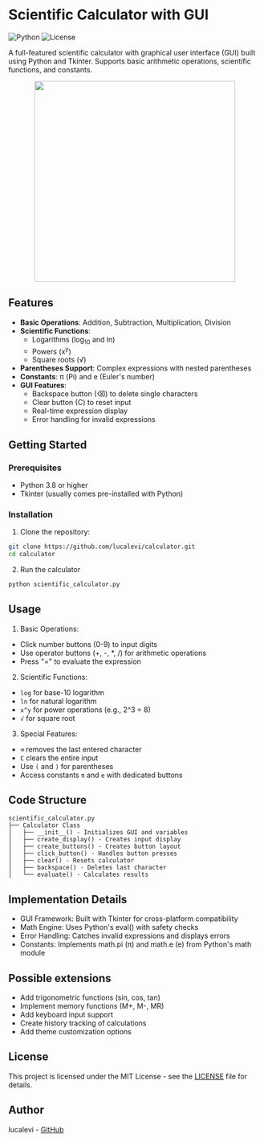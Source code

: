 # Scientific Calculator with GUI

![Python](https://img.shields.io/badge/Python-3.8%2B-blue)
![License](https://img.shields.io/badge/License-MIT-green)

A full-featured scientific calculator with graphical user interface (GUI) built using Python and Tkinter. Supports basic arithmetic operations, scientific functions, and constants.

<p align="center">
  <img src="https://github.com/user-attachments/assets/656385d0-4b8e-45fd-bc00-231129cdea21" width="400">
</p>

## Features

- **Basic Operations**: Addition, Subtraction, Multiplication, Division
- **Scientific Functions**:
  - Logarithms (log<sub>10</sub> and ln)
  - Powers (x<sup>y</sup>)
  - Square roots (√)
- **Parentheses Support**: Complex expressions with nested parentheses
- **Constants**: π (Pi) and e (Euler's number)
- **GUI Features**:
  - Backspace button (⌫) to delete single characters
  - Clear button (C) to reset input
  - Real-time expression display
  - Error handling for invalid expressions

## Getting Started

### Prerequisites
- Python 3.8 or higher
- Tkinter (usually comes pre-installed with Python)

### Installation
1. Clone the repository:
```bash
git clone https://github.com/lucalevi/calculator.git
cd calculator
```

2. Run the calculator
```bash
python scientific_calculator.py
```

## Usage
1. Basic Operations:
 - Click number buttons (0-9) to input digits
 - Use operator buttons (+, -, *, /) for arithmetic operations
 - Press "=" to evaluate the expression

2. Scientific Functions:
 - `log` for base-10 logarithm
 - `ln` for natural logarithm
 - `x^y` for power operations (e.g., 2^3 = 8)
 - `√` for square root

3. Special Features:
 - `⌫` removes the last entered character
 - `C` clears the entire input
 - Use `(` and `)` for parentheses
 - Access constants `π` and `e` with dedicated buttons

## Code Structure
```
scientific_calculator.py
├── Calculator Class
│   ├── __init__() - Initializes GUI and variables
│   ├── create_display() - Creates input display
│   ├── create_buttons() - Creates button layout
│   ├── click_button() - Handles button presses
│   ├── clear() - Resets calculator
│   ├── backspace() - Deletes last character
│   └── evaluate() - Calculates results
```

## Implementation Details
 - GUI Framework: Built with Tkinter for cross-platform compatibility
 - Math Engine: Uses Python's eval() with safety checks
 - Error Handling: Catches invalid expressions and displays errors
 - Constants: Implements math.pi (π) and math.e (e) from Python's math module

## Possible extensions
 - Add trigonometric functions (sin, cos, tan)
 - Implement memory functions (M+, M-, MR)
 - Add keyboard input support
 - Create history tracking of calculations
 - Add theme customization options

## License
This project is licensed under the MIT License - see the [LICENSE](https://github.com/lucalevi/calculator/blob/main/LICENSE) file for details.

## Author
lucalevi - [GitHub](https://github.com/lucalevi)
